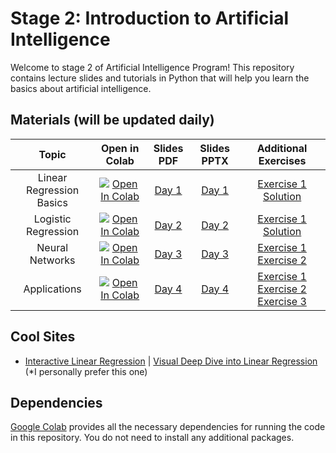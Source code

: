 # Stage 2: Introduction to Artificial Intelligence

Welcome to stage 2 of Artificial Intelligence Program! This repository contains lecture slides and tutorials in Python that will help you learn the basics about artificial intelligence.

## Materials (will be updated daily)

| Topic  | Open in Colab|  Slides PDF | Slides PPTX | Additional Exercises
| :---:         |     :---:      |  :---: |  :---: | :---:
| Linear Regression Basics | [![Open In Colab](https://colab.research.google.com/assets/colab-badge.svg)](https://colab.research.google.com/drive/1RO4NO8q9oceZqDzMGeY4PAiTk2cBr765?usp=sharing)| [Day 1](./Lectures/Day-1.pdf) | [Day 1](./Lectures/Day-1.pptx)| [Exercise 1](./Exercises/day1_Linear_Regression_Basics.ipynb) [Solution](./Solutions/day1_Linear_Regression_Basics.ipynb)
| Logistic Regression | [![Open In Colab](https://colab.research.google.com/assets/colab-badge.svg)](https://colab.research.google.com/drive/1DVLiR2XJJjLyT8ckREWUgOrF37MAJdAS?usp=sharing) | [Day 2](./Lectures/Day-2.pdf)  | [Day 2](./Lectures/Day-2.pptx)|  [Exercise 1](./Exercises/Hands-on-session-Day-2.ipynb) [Solution](./Solutions/Hands-on-session-Day-2-solution.ipynb)
| Neural Networks | [![Open In Colab](https://colab.research.google.com/assets/colab-badge.svg)](https://colab.research.google.com/drive/1rds67KHwzfbLhGfPoRgGD1AXH-peQntW?usp=sharing)| [Day 3](./Lectures/Day-3.pdf) | [Day 3](./Lectures/Day-3.pptx)|  [Exercise 1](./Exercises/day3_NN_Numpy_MNIST_Exercise.ipynb) [Exercise 2]()
| Applications | [![Open In Colab](https://colab.research.google.com/assets/colab-badge.svg)]()| [Day 4]() | [Day 4]()|  [Exercise 1]() [Exercise 2]() [Exercise 3]()

## Cool Sites

- [Interactive Linear Regression](https://observablehq.com/@yizhe-ang/interactive-visualization-of-linear-regression) | [Visual Deep Dive into Linear Regression](https://mlu-explain.github.io/linear-regression/) (*I personally prefer this one)

## Dependencies

[Google Colab](https://colab.research.google.com) provides all the necessary dependencies for running the code in this repository. You do not need to install any additional packages.
